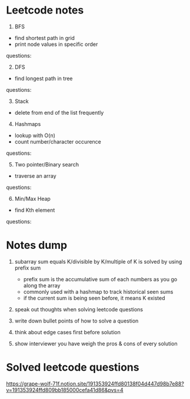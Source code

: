 # Leetcode notes

1. BFS
- find shortest path in grid
- print node values in specific order

questions:


2. DFS
- find longest path in tree

questions:


3. Stack
- delete from end of the list frequently


4. Hashmaps
- lookup with O(n)
- count number/character occurence

questions:

5. Two pointer/Binary search
- traverse an array

questions:

6. Min/Max Heap
- find Kth element

questions:


# Notes dump
1. subarray sum equals K/divisible by K/multiple of K is solved by using prefix sum
    - prefix sum is the accumulative sum of each numbers as you go along the array
    - commonly used with a hashmap to track historical seen sums
    - if the current sum is being seen before, it means K existed

2. speak out thoughts when solving leetcode questions
3. write down bullet points of how to solve a question
4. think about edge cases first before solution
5. show interviewer you have weigh the pros & cons of every solution

# Solved leetcode questions
https://grape-wolf-71f.notion.site/191353924ffd80138f04d447d98b7e88?v=191353924ffd809bb185000cefa41d86&pvs=4

